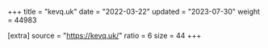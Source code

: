 +++
title = "kevq.uk"
date = "2022-03-22"
updated = "2023-07-30"
weight = 44983

[extra]
source = "https://kevq.uk/"
ratio = 6
size = 44
+++
